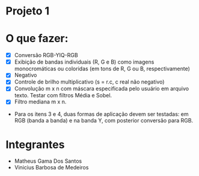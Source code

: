 # Projeto 1

# O que fazer:

- [x] Conversão RGB-YIQ-RGB
- [x] Exibição de bandas individuais (R, G e B) como imagens monocromáticas ou coloridas (em tons de R, G ou B, respectivamente)
- [x] Negativo
- [x] Controle de brilho multiplicativo (s = r.c, c real não negativo)
- [x] Convolução m x n com máscara especificada pelo usuário em arquivo texto. Testar com filtros Média e Sobel.
- [x] Filtro mediana m x n.

- Para os itens 3 e 4, duas formas de aplicação devem ser testadas: em RGB (banda a banda) e na banda Y, com posterior conversão para RGB.

# Integrantes

- Matheus Gama Dos Santos
- Vinicius Barbosa de Medeiros
